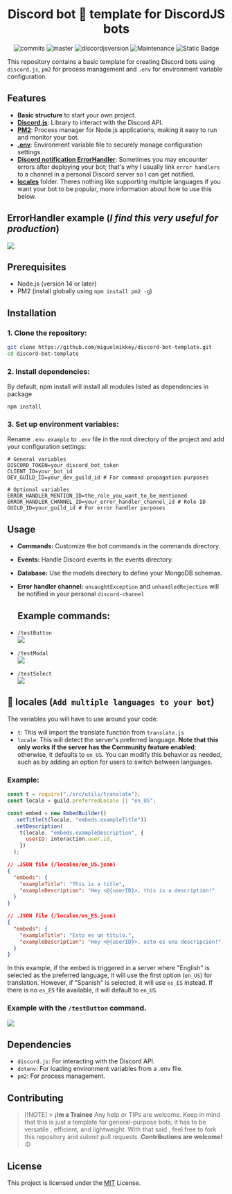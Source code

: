 <center>

# Discord bot 🤖 template for DiscordJS bots

<p>

![commits](https://badgen.net/github/commits/miguelmikkey/discordjs-bot-template/)
![master](https://img.shields.io/github/last-commit/miguelmikkey/discordjs-bot-template/main)
![discordjsversion](https://img.shields.io/badge/discord.js-^14.18.0-5865f2)
![Maintenance](https://img.shields.io/maintenance/yes/2025)
![Static Badge](https://img.shields.io/badge/DiscordJS-guide-379C6F?link=https%3A%2F%2Fdiscordjs.guide%2F)

</p>

</center>

This repository contains a basic template for creating Discord bots using `discord.js`, `pm2` for process management and `.env` for environment variable configuration.

## Features

- **Basic structure** to start your own project.
- [**Discord.js**](https://discord.js.org/): Library to interact with the Discord API.
- [**PM2**](https://pm2.keymetrics.io/): Process manager for Node.js applications, making it easy to run and monitor your bot.
- [**.env**](https://www.npmjs.com/package/dotenv): Environment variable file to securely manage configuration settings.
- [**Discord notification ErrorHandler**](#errorhandler-example-i-find-this-very-useful-for-production): Sometimes you may encounter errors after deploying your bot; that's why I usually link `error handlers` to a channel in a personal Discord server so I can get notified.<br>
- [**locales**](#-locales-add-multiple-languages-to-your-bot) folder. Theres nothing like supporting multiple languages if you want your bot to be popular, more information about how to use this below.

## ErrorHandler example (_I find this very useful for production_)

<img src="https://i.imgur.com/LZoe93x.png">

## Prerequisites

- Node.js (version 14 or later)
- PM2 (install globally using `npm install pm2 -g`)

## Installation

### 1. **Clone the repository:**

```bash
git clone https://github.com/miguelmikkey/discord-bot-template.git
cd discord-bot-template
```

### 2. Install dependencies:

By default, npm install will install all modules listed as dependencies in package

```console
npm install
```

### 3. Set up environment variables:

Rename `.env.example` to `.env` file in the root directory of the project and add your configuration settings:

```.env
# General variables
DISCORD_TOKEN=your_discord_bot_token
CLIENT_ID=your_bot_id
DEV_GUILD_ID=your_dev_guild_id # For command propagation purposes

# Optional variables
ERROR_HANDLER_MENTION_ID=the_role_you_want_to_be_mentioned
ERROR_HANDLER_CHANNEL_ID=your_error_handler_channel_id # Role ID
GUILD_ID=your_guild_id # For error handler purposes
```

## Usage

- **Commands:** Customize the bot commands in the commands directory.
- **Events:** Handle Discord events in the events directory.
- **Database:** Use the models directory to define your MongoDB schemas.
- **Error handler channel:** `uncaughtException` and `unhandledRejection` will be notified in your personal `discord-channel`

  ## Example commands:

- `/testButton` <br>
  <img src="https://i.imgur.com/TK2f5eW.png">
- `/testModal` <br>
  <img src="https://i.imgur.com/jGcKKAQ.png">
- `/testSelect` <br>
  <img src="https://i.imgur.com/3kuYbMz.png">

## 📁 locales (`Add multiple languages to your bot`)

The variables you will have to use around your code:

- `t`: This will import the translate function from `translate.js`
- `locale`: This will detect the server's preferred language. **Note that this only works if the server has the Community feature enabled**; otherwise, it defaults to `en_US`. You can modify this behavior as needed, such as by adding an option for users to switch between languages.

### Example:

```js
const t = require("./src/utils/translate");
const locale = guild.preferredLocale || "en_US";

const embed = new EmbedBuilder()
  .setTitle(t(locale, "embeds.exampleTitle"))
  .setDescription(
    t(locale, "embeds.exampleDescription", {
      userID: interaction.user.id,
    })
  );
```

```json
// .JSON file (/locales/en_US.json)
{
  "embeds": {
    "exampleTitle": "This is a title",
    "exampleDescription": "Hey <@{userID}>, this is a description!"
  }
}
```

```json
// .JSON file (/locales/es_ES.json)
{
  "embeds": {
    "exampleTitle": "Esto es un título.",
    "exampleDescription": "Hey <@{userID}>, esto es una descripción!"
  }
}
```

In this example, if the embed is triggered in a server where "English" is selected as the preferred language, it will use the first option (`en_US`) for translation. However, if "Spanish" is selected, it will use `es_ES` instead. If there is no `es_ES` file available, it will default to `en_US`.

### Example with the `/testButton` command.

<img src="https://i.imgur.com/dynX26p_d.webp?maxwidth=760&fidelity=grand">

## Dependencies

- `discord.js`: For interacting with the Discord API.
- `dotenv`: For loading environment variables from a .env file.
- `pm2`: For process management.

## Contributing

> [!NOTE] > **¡Im a Trainee**
> Any help or TIPs are welcome. Keep in mind that this is just a template for general-purpose bots; it has to be versatile , efficient, and lightweight. With that said , feel free to fork this repository and submit pull requests. **Contributions are welcome!** :D

## License

This project is licensed under the [MIT](https://github.com/miguelmikkey/discord-bot-template/blob/main/LICENSE) License.

